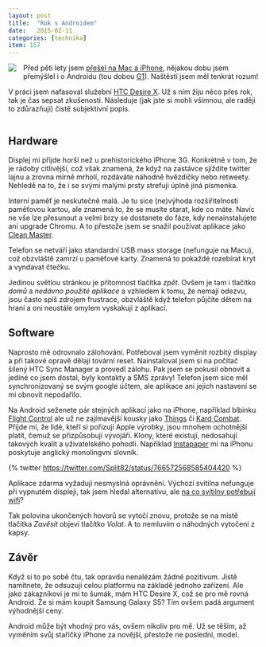 ```yaml
---
layout: post
title:  "Rok s Androidem"
date:   2015-02-11
categories: [technika]
item: 157
---
```

<div style="float: left; margin: 0 1em 1em 0; text-align: center;"><a href="http://commons.wikimedia.org/wiki/File:Android_robot.svg"><img src="http://upload.wikimedia.org/wikipedia/commons/thumb/d/d7/Android_robot.svg/150px-Android_robot.svg.png" /></a></div>Před pěti lety jsem <a href="http://blog.zvestov.cz/item/91">přešel na Mac a iPhone</a>, nějakou dobu jsem přemýšlel i o Androidu (tou dobou <a href="http://en.wikipedia.org/wiki/HTC_Dream">G1</a>). Naštěstí jsem měl tenkrát rozum!

V práci jsem nafasoval služební <a href="http://www.mobilmania.cz/katalog-mobilu/htc-desire-x/sc-63-ci-43981-c-1/default.aspx">HTC Desire X</a>. Už s ním žiju něco přes rok, tak je čas sepsat zkušenosti. Následuje (jak jste si mohli všimnou, ale raději to zdůrazňuji) čistě subjektivní popis.
<div style="clear: both"></div>
<!--more-->

Hardware
------

Displej mi přijde horší než u prehistorického iPhone 3G. Konkrétně v tom, že je rádoby citlivější, což však znamená, že když na zastávce sjíždíte twitter lajnu a zrovna mírně mrholí, rozdáváte náhodně hvězdičky nebo retweety. Nehledě na to, že i se svými malými prsty strefuji úplně jiná písmenka.

Interní paměť je neskutečně malá. Je tu sice (ne)výhoda rozšiřitelnosti paměťovou kartou, ale znamená to, že se musíte starat, kde co máte. Navíc ne vše lze přesunout a velmi brzy se dostanete do fáze, kdy nenainstalujete ani upgrade Chromu. A to přestože jsem se snažil používat aplikace jako <a href="https://play.google.com/store/apps/details?id=com.cleanmaster.mguard&hl=en">Clean Master</a>.

Telefon se netváří jako standardní USB mass storage (nefunguje na Macu), což obzvláště zamrzí u paměťové karty. Znamená to pokaždé rozebírat kryt a vyndavat čtečku.

Jedinou světlou stránkou je přítomnost tlačítka <i>zpět</i>. Ovšem je tam i tlačítko <i>domů</i> a <i>nedávno použité aplikace</i> a vzhledem k tomu, že nemají odezvu, jsou často spíš zdrojem frustrace, obzvláště když telefon půjčíte dětem na hraní a oni neustále omylem vyskakují z aplikací.

Software
------

Naprosto mě odrovnalo zálohování. Potřeboval jsem vyměnit rozbitý display a při takové opravě dělají tovární reset. Nainstaloval jsem si na počítač šílený HTC Sync Manager a provedl zálohu. Pak jsem se pokusil obnovit a jediné co jsem dostal, byly kontakty a SMS zprávy! Telefon jsem sice měl synchronizovaný se svým google účtem, ale aplikace ani jejich nastavení se mi obnovit nepodařilo.

Na Android seženete pár stejných aplikací jako na iPhone, například blbinku <a href="https://play.google.com/store/apps/details?id=com.namcowireless.flightcontrol&hl=en">Flight Control</a> ale už ne zajímavější kousky jako <a href="https://itunes.apple.com/us/app/things/id284971781?mt=8">Things</a> či <a href="https://itunes.apple.com/ca/app/kard-combat/id421061883?mt=8">Kard Combat</a>. Přijde mi, že lidé, kteří si pořizují Apple výrobky, jsou mnohem ochotnější platit, čemuž se přizpůsobují vývojáři. Klony, které existují, nedosahují takových kvalit a uživatelského pohodlí. Například <a href="https://play.google.com/store/apps/details?id=com.instapaper.android">Instapaper</a> mi na iPhonu poskytuje anglický monolingvní slovník.

{% twitter https://twitter.com/Split82/status/766572568585404420 %}

Aplikace zdarma vyžadují nesmyslná oprávnění. Výchozí svítilna nefunguje při vypnutém displeji, tak jsem hledal alternativu, ale <a href="http://www.lupa.cz/clanky/svitilnove-aplikace-pro-android-ve-velkem-smiruji-uzivatele/">na co svítilny potřebují wifi</a>? 

Tak polovina ukončených hovorů se vytočí znovu, protože se na místě tlačítka <i>Zavěsit</i> objeví tlačítko <i>Volat</i>. A to nemluvím o náhodných vytočení z kapsy.

Závěr
------

Když si to po sobě čtu, tak opravdu nenalézám žádné pozitivum. Jistě namítnete, že odsuzuji celou platformu na základě jednoho zařízení. Ale jako zákazníkovi je mi to šumák, mám HTC Desire X, což se pro mě rovná Android. Že si mám koupit Samsung Galaxy S5? Tím ovšem padá argument výhodnější ceny.

Android může být vhodný pro vás, ovšem nikoliv pro mě. Už se těším, až vyměním svůj stařičký iPhone za novější, přestože ne poslední, model. 
